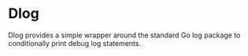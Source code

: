 # Dlog
Dlog provides a simple wrapper around the standard Go log package to conditionally print debug log statements.
